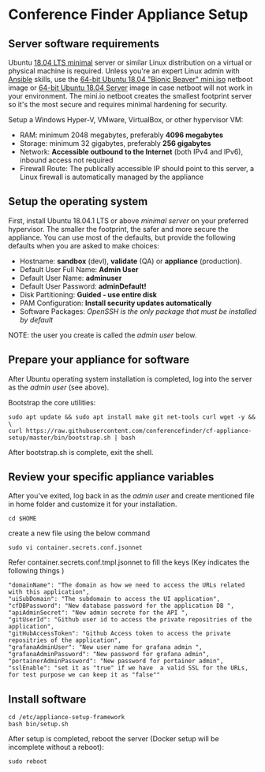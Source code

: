 # Conference Finder Appliance Setup

## Server software requirements

Ubuntu [18.04 LTS minimal](https://help.ubuntu.com/community/Installation/MinimalCD) server or similar Linux distribution on a virtual or physical machine is required. Unless you're an expert Linux admin with [Ansible](https://www.ansible.com/) skills, use the [64-bit Ubuntu 18.04 "Bionic Beaver" mini.iso](http://archive.ubuntu.com/ubuntu/dists/bionic/main/installer-amd64/current/images/netboot/mini.iso) netboot image or [64-bit Ubuntu 18.04 Server](https://www.ubuntu.com/download/server) image in case netboot will not work in your environment. The mini.io netboot creates the smallest footprint server so it's the most secure and requires minimal hardening for security.

Setup a Windows Hyper-V, VMware, VirtualBox, or other hypervisor VM:

* RAM: minimum 2048  megabytes, preferably **4096 megabytes**
* Storage: minimum 32 gigabytes, preferably **256 gigabytes**
* Network: **Accessible outbound to the Internet** (both IPv4 and IPv6), inbound access not required
* Firewall Route: The publically accessible IP should point to this server, a Linux firewall is automatically managed by the appliance

## Setup the operating system

First, install Ubuntu 18.04.1 LTS or above *minimal server* on your preferred hypervisor. The smaller the footprint, the safer and more secure the appliance. You can use most of the defaults, but provide the following defaults when you are asked to make choices:

* Hostname: **sandbox** (devl), **validate** (QA) or **appliance** (production).
* Default User Full Name: **Admin User**
* Default User Name: **adminuser**
* Default User Password: **adminDefault!**
* Disk Partitioning: **Guided - use entire disk**
* PAM Configuration: **Install security updates automatically**
* Software Packages: *OpenSSH is the only package that must be installed by default*

NOTE: the user you create is called the *admin user* below. 

## Prepare your appliance for software

After Ubuntu operating system installation is completed, log into the server as the *admin user* (see above).

Bootstrap the core utilities:

    sudo apt update && sudo apt install make git net-tools curl wget -y && \
    curl https://raw.githubusercontent.com/conferencefinder/cf-appliance-setup/master/bin/bootstrap.sh | bash

After bootstrap.sh is complete, exit the shell.

## Review your specific appliance variables

After you've exited, log back in as the *admin user* and create mentioned file in home folder and customize it for your installation. 

    cd $HOME
    
   create a new file using the below command 
    
    sudo vi container.secrets.conf.jsonnet 
    
   Refer container.secrets.conf.tmpl.jsonnet to fill the keys (Key indicates the following things )
   
    "domainName": "The domain as how we need to access the URLs related with this application",
    "uiSubDomain": "The subdomain to access the UI application",
    "cfDBPassword": "New database password for the application DB ",
    "apiAdminSecret": "New admin secrete for the API ",
    "gitUserId": "Github user id to access the private repositries of the application",
    "gitHubAccessToken": "Github Access token to access the private repositries of the application",
    "grafanaAdminUser": "New user name for grafana admin ",
    "grafanaAdminPassword": "New password for grafana admin",
    "portainerAdminPassword": "New password for portainer admin",
    "sslEnable": "set it as "true" if we have  a valid SSL for the URLs, for test purpose we can keep it as "false""

## Install software

    cd /etc/appliance-setup-framework
    bash bin/setup.sh

After setup is completed, reboot the server (Docker setup will be incomplete without a reboot):

    sudo reboot
